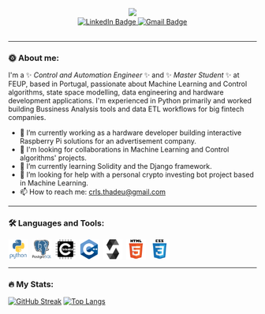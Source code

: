 <div id="header" align="center">
  <img src="https://i.giphy.com/media/v1.Y2lkPTc5MGI3NjExdWF4Mzl4MTd6dThhc3Npc3Rjd2Vhd3hpdHk4dG94ZHd1dHc2dzJpaCZlcD12MV9pbnRlcm5hbF9naWZfYnlfaWQmY3Q9cw/jdPMeyv9rn0hZHh8n9/giphy.gif" width="300"/>
</div>
<div id="badges", align="center">
  <a href="[your-linkedin-URL](https://www.linkedin.com/in/carlos-faria-33b51291/)">
    <img src="https://img.shields.io/badge/LinkedIn-blue?style=for-the-badge&logo=linkedin&logoColor=white" alt="LinkedIn Badge"/>
  </a>
  <a href="mailto:crls.thadeu@gmail.com">
    <img src="https://img.shields.io/badge/Gmail-D14836?style=for-the-badge&logo=gmail&logoColor=white" alt="Gmail Badge"/>
  </a>
</div>
<div id="View_counter", align="center">
  <img src="https://komarev.com/ghpvc/?username=cthadeufaria&style=flat-square&color=blue" alt=""/>
</div>

-----

### :sun_with_face: About me:

I'm a ✨ _Control and Automation Engineer_ ✨ and ✨ _Master Student_ ✨ at FEUP, based in Portugal, passionate about Machine Learning and Control algorithms, state space modelling, data engineering and hardware development applications. I'm experienced in Python primarily and worked building Bussiness Analysis tools and data ETL workflows for big fintech companies.


- 🔭 I’m currently working as a hardware developer building interactive Raspberry Pi solutions for an advertisement company.
- 🤖 I'm looking for collaborations in Machine Learning and Control algorithms' projects.
- 🌱 I’m currently learning Solidity and the Django framework.
- 🤔 I’m looking for help with a personal crypto investing bot project based in Machine Learning.
- 📫 How to reach me: crls.thadeu@gmail.com

---

### :hammer_and_wrench: Languages and Tools:
<div>
  <img src="https://github.com/devicons/devicon/blob/master/icons/python/python-original-wordmark.svg" title="Python" alt="Python" width="40" height="40"/>&nbsp;
  <img src="https://github.com/devicons/devicon/blob/master/icons/postgresql/postgresql-original-wordmark.svg" title="PostgreSQL" alt="PostgreSQL" width="40" height="40"/>&nbsp;
  <img src="https://github.com/devicons/devicon/blob/master/icons/embeddedc/embeddedc-original-wordmark.svg" title="C" alt="C" width="40" height="40"/>&nbsp;
  <img src="https://github.com/devicons/devicon/blob/master/icons/cplusplus/cplusplus-original.svg" title="C++" alt="C++" width="40" height="40"/>&nbsp;
  <img src="https://github.com/devicons/devicon/blob/master/icons/solidity/solidity-original.svg" title="Solidity" alt="Solidity" width="40" height="40"/>&nbsp;
  <img src="https://github.com/devicons/devicon/blob/master/icons/html5/html5-original-wordmark.svg" title="HTML" alt="HTML" width="40" height="40"/>&nbsp;
  <img src="https://github.com/devicons/devicon/blob/master/icons/css3/css3-original-wordmark.svg" title="CSS" alt="CSS" width="40" height="40"/>&nbsp;
</div>

---

### :fire: My Stats:

[![GitHub Streak](http://github-readme-streak-stats.herokuapp.com?user=cthadeufaria&theme=dark&background=000000)](https://git.io/streak-stats)
[![Top Langs](https://github-readme-stats.vercel.app/api/top-langs/?username=cthadeufaria&layout=compact&theme=vision-friendly-dark)](https://github.com/anuraghazra/github-readme-stats)
